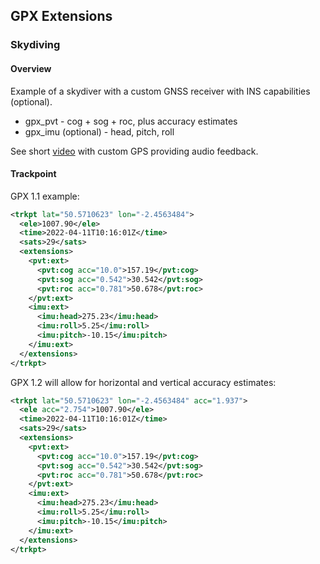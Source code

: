 ## GPX Extensions

### Skydiving

#### Overview

Example of a skydiver with a custom GNSS receiver with INS capabilities (optional).

- gpx_pvt - cog + sog + roc, plus accuracy estimates
- gpx_imu (optional) - head, pitch, roll

See short [video](https://www.youtube.com/watch?v=KBQXuzfNWjE) with custom GPS providing audio feedback.



#### Trackpoint

GPX 1.1 example:

```xml
<trkpt lat="50.5710623" lon="-2.4563484">
  <ele>1007.90</ele>
  <time>2022-04-11T10:16:01Z</time>
  <sats>29</sats>
  <extensions>
    <pvt:ext>
      <pvt:cog acc="10.0">157.19</pvt:cog>
      <pvt:sog acc="0.542">30.542</pvt:sog>
      <pvt:roc acc="0.781">50.678</pvt:roc>
    </pvt:ext>
    <imu:ext>
      <imu:head>275.23</imu:head>
      <imu:roll>5.25</imu:roll>
      <imu:pitch>-10.15</imu:pitch>
    </imu:ext>
  </extensions>
</trkpt>
```

GPX 1.2 will allow for horizontal and vertical accuracy estimates:

```xml
<trkpt lat="50.5710623" lon="-2.4563484" acc="1.937">
  <ele acc="2.754">1007.90</ele>
  <time>2022-04-11T10:16:01Z</time>
  <sats>29</sats>
  <extensions>
    <pvt:ext>
      <pvt:cog acc="10.0">157.19</pvt:cog>
      <pvt:sog acc="0.542">30.542</pvt:sog>
      <pvt:roc acc="0.781">50.678</pvt:roc>
    </pvt:ext>
    <imu:ext>
      <imu:head>275.23</imu:head>
      <imu:roll>5.25</imu:roll>
      <imu:pitch>-10.15</imu:pitch>
    </imu:ext>
  </extensions>
</trkpt>
```

